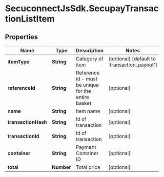# SecuconnectJsSdk.SecupayTransactionListItem

## Properties
Name | Type | Description | Notes
------------ | ------------- | ------------- | -------------
**itemType** | **String** | Category of item | [optional] [default to &#39;transaction_payout&#39;]
**referenceId** | **String** | Reference id - must be unique for the entire basket | [optional] 
**name** | **String** | Item name | [optional] 
**transactionHash** | **String** | Id of transaction | [optional] 
**transactionId** | **String** | Id of transaction | [optional] 
**container** | **String** | Payment Container ID | [optional] 
**total** | **Number** | Total price | [optional] 


